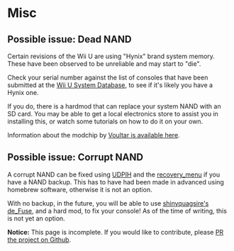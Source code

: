 # Misc

## Possible issue: Dead NAND
Certain revisions of the Wii U are using "Hynix" brand system memory. These have been observed to be unreliable and may start to "die".

Check your serial number against the list of consoles that have been submitted at the [Wii U System Database](https://wiiu.gerbilsoft.com), to see if it's likely you have a Hynix one.

If you do, there is a hardmod that can replace your system NAND with an SD card. You may be able to get a local electronics store to assist you in installing this, or watch some tutorials on how to do it on your own.

Information about the modchip by [Voultar is available here](https://twitter.com/Voultar/status/1646245011564945411).

## Possible issue: Corrupt NAND
A corrupt NAND can be fixed using [UDPIH](https://github.com/GaryOderNichts/udpih) and the [recovery_menu](https://github.com/GaryOderNichts/recovery_menu) if you have a NAND backup. This has to have had been made in advanced using homebrew software, otherwise it is not an option.

With no backup, in the future, you will be able to use [shinyquagsire's de_Fuse](https://douevenknow.us/post/714056575412764672/defuse-the-one-true-pwn), and a hard mod, to fix your console! As of the time of writing, this is not yet an option.

**Notice:** This page is incomplete. If you would like to contribute, please [PR the project on Github](https://github.com/fortheusers/wiifixu.com).